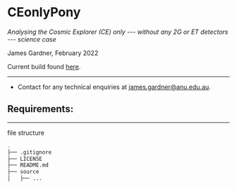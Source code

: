 # CEonlyPony
*Analysing the Cosmic Explorer (CE) only --- without any 2G or ET detectors --- science case*

James Gardner, February 2022

Current build found [here](https://github.com/daccordeon/CEonlyPony).

---
- Contact for any technical enquiries at <james.gardner@anu.edu.au>.

Requirements:
-

---
file structure
```bash
.
├── .gitignore
├── LICENSE
├── README.md
├── source
│   ├── ...
```
[//]: # (tree -I '*.pdf|*.png')
